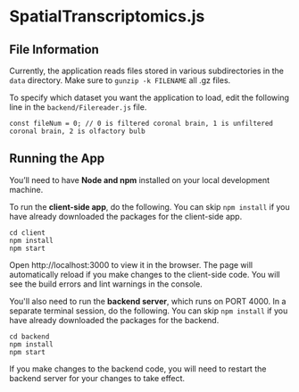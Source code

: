 # SpatialTranscriptomics.js

## File Information
Currently, the application reads files stored in various subdirectories in the `data` directory. Make sure to `gunzip -k FILENAME` all .gz files. 

To specify which dataset you want the application to load, edit the following line in the `backend/Filereader.js` file.

```
const fileNum = 0; // 0 is filtered coronal brain, 1 is unfiltered coronal brain, 2 is olfactory bulb
```

## Running the App

You’ll need to have <b>Node and npm</b> installed on your local development machine.

To run the <b>client-side app</b>, do the following. You can skip `npm install` if you have already downloaded the packages for the client-side app.

```
cd client
npm install
npm start
```

Open http://localhost:3000 to view it in the browser. The page will automatically reload if you make changes to the client-side code. You will see the build errors and lint warnings in the console.

You'll also need to run the <b>backend server</b>, which runs on PORT 4000. In a separate terminal session, do the following. You can skip `npm install` if you have already downloaded the packages for the backend.

```
cd backend
npm install
npm start
```

If you make changes to the backend code, you will need to restart the backend server for your changes to take effect.
